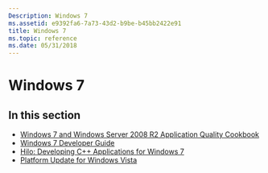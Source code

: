 ```yaml
---
Description: Windows 7
ms.assetid: e9392fa6-7a73-43d2-b9be-b45bb2422e91
title: Windows 7
ms.topic: reference
ms.date: 05/31/2018
---
```


# Windows 7

## In this section

-   [Windows 7 and Windows Server 2008 R2 Application Quality Cookbook](https://msdn.microsoft.com/library/Dd371778(v=VS.85).aspx)
-   [Windows 7 Developer Guide](https://msdn.microsoft.com/library/Dd371748(v=VS.85).aspx)
-   [Hilo: Developing C++ Applications for Windows 7](https://msdn.microsoft.com/library/Ff795783(v=MSDN.10).aspx)
-   [Platform Update for Windows Vista](https://msdn.microsoft.com/library/Ee663867(v=VS.85).aspx)

 

 



